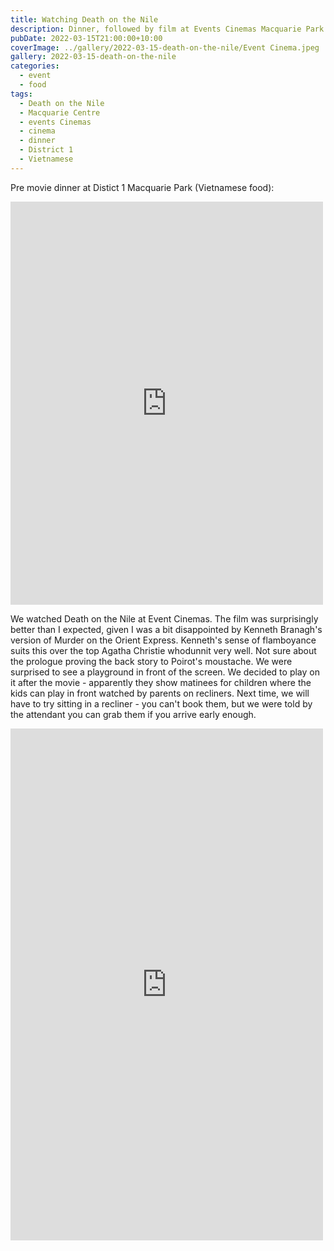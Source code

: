 ```yaml
---
title: Watching Death on the Nile
description: Dinner, followed by film at Events Cinemas Macquarie Park
pubDate: 2022-03-15T21:00:00+10:00
coverImage: ../gallery/2022-03-15-death-on-the-nile/Event Cinema.jpeg
gallery: 2022-03-15-death-on-the-nile
categories:
  - event
  - food
tags:
  - Death on the Nile
  - Macquarie Centre
  - events Cinemas
  - cinema
  - dinner
  - District 1
  - Vietnamese
---
```


Pre movie dinner at Distict 1 Macquarie Park (Vietnamese food):

<iframe src="https://www.facebook.com/plugins/post.php?href=https%3A%2F%2Fwww.facebook.com%2Fchris1.tham%2Fposts%2Fpfbid0NE8p48RzMKRVzTDeazoLxtERybb9ZDA6SYNLPjyfLz3jAEzKvA4D9v6Kgi7RKQ7Tl&show_text=true&width=500" width="500" height="645" style="border:none;overflow:hidden" scrolling="no" frameborder="0" allowfullscreen="true" allow="autoplay; clipboard-write; encrypted-media; picture-in-picture; web-share"></iframe>

We watched Death on the Nile at Event Cinemas. The film was surprisingly better than I expected, given I was a bit disappointed by Kenneth Branagh's version of Murder on the Orient Express. Kenneth's sense of flamboyance suits this over the top Agatha Christie whodunnit very well. Not sure about the prologue proving the back story to Poirot's moustache. We were surprised to see a playground in front of the screen. We decided to play on it after the movie - apparently they show matinees for children where the kids can play in front watched by parents on recliners. Next time, we will have to try sitting in a recliner - you can't book them, but we were told by the attendant you can grab them if you arrive early enough.

<iframe src="https://www.facebook.com/plugins/post.php?href=https%3A%2F%2Fwww.facebook.com%2Fchris1.tham%2Fposts%2Fpfbid036zd8E6pvyeZJuE5Wtm4aj5cLD82myg2d19HHyDcsJZoMTgQ8QsbH2mnDnxkyJKbSl&show_text=true&width=500" width="500" height="819" style="border:none;overflow:hidden" scrolling="no" frameborder="0" allowfullscreen="true" allow="autoplay; clipboard-write; encrypted-media; picture-in-picture; web-share"></iframe>
